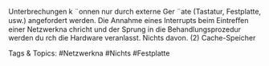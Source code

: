 Unterbrechungen k ¨onnen nur durch externe Ger ¨ate (Tastatur, Festplatte, usw.) angefordert werden.
Die Annahme eines Interrupts beim Eintreﬀen einer Netzwerkna chricht und der Sprung in die Behandlungsprozedur werden du rch
die Hardware veranlasst.
Nichts davon.
(2) Cache-Speicher

   Tags & Topics:
   #Netzwerkna
   #Nichts
   #Festplatte